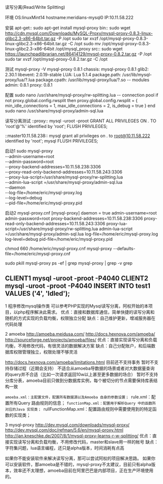 读写分离(Read/Write Splitting)

环境
OS:linuxMint14
hostname:meridians-mysql0
IP:10.11.58.222

安装
apt-get::
  sudo apt-get install mysql-proxy
bin::
  sudo wget http://cdn.mysql.com/Downloads/MySQL-Proxy/mysql-proxy-0.8.3-linux-glibc2.3-x86-64bit.tar.gz -P /opt
  sudo tar xvzf /opt/mysql-proxy-0.8.3-linux-glibc2.3-x86-64bit.tar.gz -C /opt
  sudo mv /opt/mysql-proxy-0.8.3-linux-glibc2.3-x86-64bit /opt/mysql_proxy
src::
  sudo wget https://launchpadlibrarian.net/86414129/mysql-proxy-0.8.2.tar.gz -P /opt
  sudo tar xvzf /opt/mysql-proxy-0.8.2.tar.gz -C /opt

测试
mysql-proxy -V
  mysql-proxy 0.8.1
    chassis: mysql-proxy 0.8.1
    glib2: 2.30.1
    libevent: 2.0.19-stable
    LUA: Lua 5.1.4
      package.path: /usr/lib/mysql-proxy/lua/?.lua
      package.cpath: /usr/lib/mysql-proxy/lua/?.so
  -- modules
    admin: 0.8.1
    proxy: 0.8.1

配置
sudo nano /usr/share/mysql-proxy/rw-splitting.lua
  -- connection pool
  if not proxy.global.config.rwsplit then
          proxy.global.config.rwsplit = {
                  min_idle_connections = 1,
                  max_idle_connections = 2,
                  is_debug = true
          }
  end
sudo nano /usr/share/mysql-proxy/admin-sql.lua

读写分离测试
::proxy::
mysql -uroot -proot
GRANT ALL PRIVILEGES ON *.* TO 'root'@'%' identified by 'root'; 
FLUSH PRIVILEGES;

::master10.11.58.238::
mysql grant all privileges on *.* to root@10.11.58.222 identified by 'root';
mysql FLUSH PRIVILEGES;

启动1
sudo mysql-proxy \
 --admin-username=root \
 --admin-password=root \
 --proxy-backend-addresses=10.11.58.238:3306 \
 --proxy-read-only-backend-addresses=10.11.58.243:3306 \
 --proxy-lua-script=/usr/share/mysql-proxy/rw-splitting.lua \
 --admin-lua-script =/usr/share/mysql-proxy/admin-sql.lua \
 --daemon \
 --log-file=/home/eric/mysql-proxy.log \
 --log-level=debug \
 --pid-file=/home/eric/mysql-proxy.pid

启动2
mysql-proxy.cnf
	[mysql-proxy]
	daemon = true
	admin-username=root
	admin-password=root
	proxy-backend-addresses=10.11.58.238:3306
	proxy-read-only-backend-addresses=10.11.58.243:3306
	proxy-lua-script=/usr/share/mysql-proxy/rw-splitting.lua
	admin-lua-script =/usr/share/mysql-proxy/admin-sql.lua
	log-file=/home/eric/mysql-proxy.log
	log-level=debug
	pid-file=/home/eric/mysql-proxy.pid

chmod 660 /home/eric/mysql-proxy.cnf 
mysql-proxy --defaults-file=/home/eric/mysql-proxy.cnf

sudo pkill mysql-proxy
ps -ef | grep mysql-proxy | grep -v grep

CLIENT1
mysql -uroot -proot -P4040
CLIENT2
mysql -uroot -proot -P4040
INSERT INTO test1 VALUES ('4', 'Idled');
----
1 程序修改mysql操作类
可以参考PHP实现的Mysql读写分离，阿权开始的本项目，以php程序解决此需求。
优点：直接和数据库通信，简单快捷的读写分离和随机的方式实现的负载均衡，权限独立分配
缺点：自己维护更新，增减服务器在代码处理

2 amoeba
http://amoeba.meidusa.com/
http://docs.hexnova.com/amoeba/
http://sourceforge.net/projects/amoeba/files/
优点：直接实现读写分离和负载均衡，不用修改代码，有很灵活的数据解决方案
缺点：自己分配账户，和后端数据库权限管理独立，权限处理不够灵活

http://docs.hexnova.com/amoeba/limitations.html
目前还不支持事务
暂时不支持存储过程（近期会支持）
不适合从amoeba导数据的场景或者对大数据量查询的query并不合适（比如一次请求返回10w以上甚至更多数据的场合）
暂时不支持分库分表，amoeba目前只做到分数据库实例，每个被切分的节点需要保持库表结构一致

`amoeba.xml：主配置文件，配置所有数据源以及Amoeba 自身的参数设置；
`rule.xml：配置所有Query 路由规则的信息；
`functionMap.xml：配置用于解析Query 中的函数所对应的Java 实现类；
`rullFunctionMap.xml：配置路由规则中需要使用到的特定函数的实现类；

3 mysql-proxy
http://dev.mysql.com/downloads/mysql-proxy/
http://dev.mysql.com/doc/refman/5.6/en/mysql-proxy.html
http://jan.kneschke.de/2007/8/1/mysql-proxy-learns-r-w-splitting/
优点：直接实现读写分离和负载均衡，不用修改代码，master和slave用一样的帐号
缺点：字符集问题，lua语言编程，还只是alpha版本，时间消耗有点高


如果你不能安装软件来解决读写分离，那可以尝试阿权的项目解决思路。
如果你可以安装软件，那amoeba是不错的，mysql-proxy不太建议，目前只有alpha版本，效率还不太理想，amoeba目前在阿里巴巴是内部项目，正在生产环境使用的。
